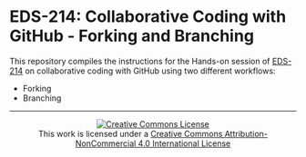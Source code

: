 # EDS-214: Collaborative Coding with GitHub - Forking and Branching

This repository compiles the instructions for the Hands-on session of [EDS-214](https://brunj7.github.io/EDS-214-analytical-workflows/) on collaborative coding with GitHub using two different workflows:

- Forking
- Branching

<be>

---

<p align=center>
<a rel="license" href="http://creativecommons.org/licenses/by-nc/4.0/"><img alt="Creative Commons License" style="border-width:0" src="https://i.creativecommons.org/l/by-nc/4.0/88x31.png" /></a><br />This work is licensed under a <a rel="license" href="http://creativecommons.org/licenses/by-nc/4.0/">Creative Commons Attribution-NonCommercial 4.0 International License</a>
</p>
